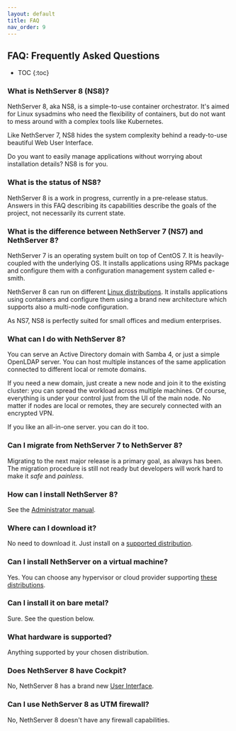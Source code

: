 ```yaml
---
layout: default
title: FAQ
nav_order: 9
---
```


## FAQ: Frequently Asked Questions

* TOC
{:toc}

### What is NethServer 8 (NS8)?

NethServer 8, aka NS8, is a simple-to-use container orchestrator.
It's aimed for Linux sysadmins who need the flexibility of containers,
but do not want to mess around with a complex tools like Kubernetes.

Like NethServer 7, NS8 hides the system complexity behind a ready-to-use
beautiful Web User Interface.

Do you want to easily manage applications without worrying about installation details?
NS8 is for you.

### What is the status of NS8?

NethServer 8 is a work in progress, currently in a pre-release status.  Answers in this FAQ describing its capabilities describe the goals of the project, not necessarily its current state.

### What is the difference between NethServer 7 (NS7) and NethServer 8?

NethServer 7 is an operating system built on top of CentOS 7.
It is heavily-coupled with the underlying OS. It installs applications
using RPMs package and configure them with a configuration management
system called e-smith.

NethServer 8 can run on different [Linux distributions]({{site.baseurl}}/quickstart#system-requirements).
It installs applications using containers and configure them using
a brand new architecture which supports also a multi-node configuration.

As NS7, NS8 is perfectly suited for small offices and medium enterprises.

### What can I do with NethServer 8?

You can serve an Active Directory domain with Samba 4, or just a simple OpenLDAP server.
You can host multiple instances of the same application connected to different local or
remote domains.

If you need a new domain, just create a new node and join it to the existing cluster:
you can spread the workload across multiple machines.
Of course, everything is under your control just from the UI of the main node.
No matter if nodes are local or remotes, they are securely connected with an encrypted VPN.

If you like an all-in-one server. you can do it too.

### Can I migrate from NethServer 7 to NethServer 8?

Migrating to the next major release is a primary goal, as always has been.
The migration procedure is still not ready but developers will work hard to make it *safe* and *painless*.

### How can I install NethServer 8?

See the [Administrator manual]({{site.admin_manual}}).

### Where can I download it?

No need to download it. Just install on a [supported distribution]({{site.admin_manual}}/system_requirements.html).

### Can I install NethServer on a virtual machine?

Yes. You can choose any hypervisor or cloud provider supporting [these distributions]({{site.admin_manual}}/system_requirements.html).

### Can I install it on bare metal?

Sure. See the question below.

### What hardware is supported?

Anything supported by your chosen distribution.

### Does NethServer 8 have Cockpit?

No, NethServer 8 has a brand new [User Interface]({{site.baseurl}}/ui).

### Can I use NethServer 8 as UTM firewall?

No, NethServer 8 doesn't have any firewall capabilities.

